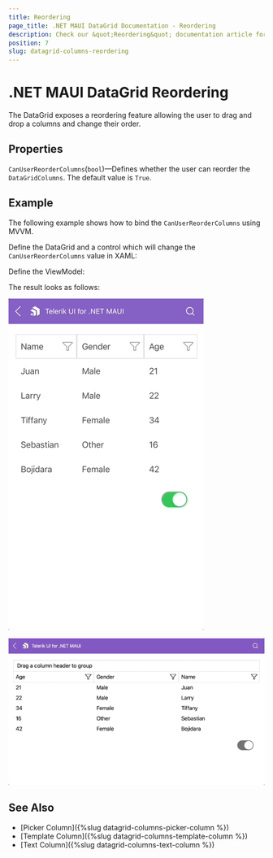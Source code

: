 ```yaml
---
title: Reordering
page_title: .NET MAUI DataGrid Documentation - Reordering
description: Check our &quot;Reordering&quot; documentation article for Telerik DataGrid for .NET MAUI control.
position: 7
slug: datagrid-columns-reordering
---
```


# .NET MAUI DataGrid Reordering

The DataGrid exposes a reordering feature allowing the user to drag and drop a columns and change their order.

## Properties

`CanUserReorderColumns`(`bool`)&mdash;Defines whether the user can reorder the `DataGridColumns`. The default value is `True`.

## Example

The following example shows how to bind the `CanUserReorderColumns` using MVVM.

Define the DataGrid and a control which will change the `CanUserReorderColumns` value in XAML:

<snippet id='datagrid-reordering-example'/>

Define the ViewModel:

<snippet id='datagrid-reordering-viewmodel'/>

The result looks as follows:

![DataGrid Reordering Phone](../images/datagrid-reordering-ios.gif)

![DataGrid Reordering Desktop](../images/datagrid-reordering-mac.gif)

## See Also

- [Picker Column]({%slug datagrid-columns-picker-column %})
- [Template Column]({%slug datagrid-columns-template-column %})
- [Text Column]({%slug datagrid-columns-text-column %})